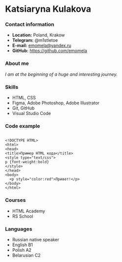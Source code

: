 # Katsiaryna Kulakova

### Contact information
* __Location:__ Poland, Krakow
* __Telegram:__ @m1stletoe
* __E-mail:__ emomela@yandex.ru
* __GitHub:__ https://github.com/emomela

### About me
_I am at the beginning of a huge and interesting journey._

### Skills
* HTML, CSS
* Figma, Adobe Photoshop, Adobe Illustrator
* Git, GitHub
* Visual Studio Code


### Code example

```

<!DOCTYPE HTML>
<html>
<head>
<title>Пример HTML кода</title>
<style type="text/css">
p {font-weight:bold}
</style>
</head>
<body>
  <p style="color:red">Привет!</p>
</body>
</html>

```


### Courses
* HTML Academy
* RS School

### Languages
* Russian native speaker
* English B1
* Polish A2
* Belarusian C2